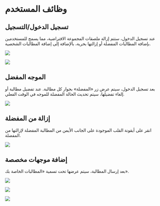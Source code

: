 # وظائف المستخدم

## تسجيل الدخول/التسجيل

عند تسجيل الدخول، ستتم إزالة ملصقات المجموعة الافتراضية، مما يسمح للمستخدمين بإضافة المطالبات المفضلة أو إزالتها بحرية، بالإضافة إلى إضافة المطالبات الشخصية.

![](https://img.newzone.top/2023-06-05-13-51-23.png?imageMogr2/format/webp/thumbnail/500x)

![](https://img.newzone.top/2023-06-05-13-53-20.png?imageMogr2/format/webp)

## الموجه المفضل

بعد تسجيل الدخول، سيتم عرض زر «المفضلة» بجوار كل مطالبة. عند تفضيل مطالبة أو إلغاء تفضيلها، سيتم تحديث الحالة المفضلة للموجه في الوقت الفعلي.

![](https://img.newzone.top/2023-06-05-13-56-01.png?imageMogr2/format/webp/thumbnail/500x)

## إزالة من المفضلة

انقر على أيقونة القلب الموجودة على الجانب الأيمن من المطالبة المفضلة لإزالتها من المفضلة.

![](https://img.newzone.top/2023-06-05-13-57-27.png?imageMogr2/format/webp/thumbnail/500x)

## إضافة موجهات مخصصة

بعد إرسال المطالبة، سيتم عرضها تحت تسمية «المطالبات الخاصة بك».

![](https://img.newzone.top/2023-06-05-13-58-16.png?imageMogr2/format/webp/thumbnail/500x)

![](https://img.newzone.top/2023-06-05-14-06-09.png?imageMogr2/format/webp)

![](https://img.newzone.top/2023-06-05-14-08-52.png?imageMogr2/format/webp/thumbnail/500x)
